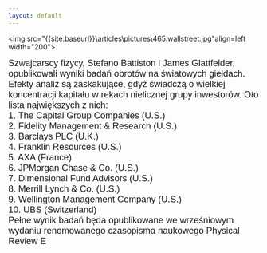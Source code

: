```yaml
---
layout: default
---
```

<img src="{{site.baseurl}}\articles\pictures\465.wallstreet.jpg"align=left width="200"><!--9--><p style="margin: 0px 0px 18px; font-size: 18px; font-family: Helvetica;">
Szwajcarscy fizycy, Stefano Battiston i James Glattfelder, opublikowali wyniki badań obrotów na światowych giełdach. Efekty analiz są zaskakujące, gdyż świadczą o wielkiej koncentracji kapitału w rekach nielicznej grupy inwestorów. Oto lista największych z nich:<br>1. The Capital Group Companies (U.S.)<br>
 2. Fidelity Management &amp; Research (U.S.)<br>
 3. Barclays PLC (U.K.)<br>
 4. Franklin Resources (U.S.)<br>
 5. AXA (France)<br>
 6. JPMorgan Chase &amp; Co. (U.S.)<br>
 7. Dimensional Fund Advisors (U.S.)<br>
 8. Merrill Lynch &amp; Co. (U.S.)<br>
 9. Wellington Management Company (U.S.)<br>
 10. UBS (Switzerland)<br>Pełne wynik badań będa opublikowane we wrześniowym wydaniu renomowanego czasopisma naukowego Physical Review E
 </p>